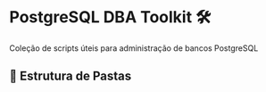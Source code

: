# PostgreSQL DBA Toolkit 🛠️

Coleção de scripts úteis para administração de bancos PostgreSQL

## 📁 Estrutura de Pastas
